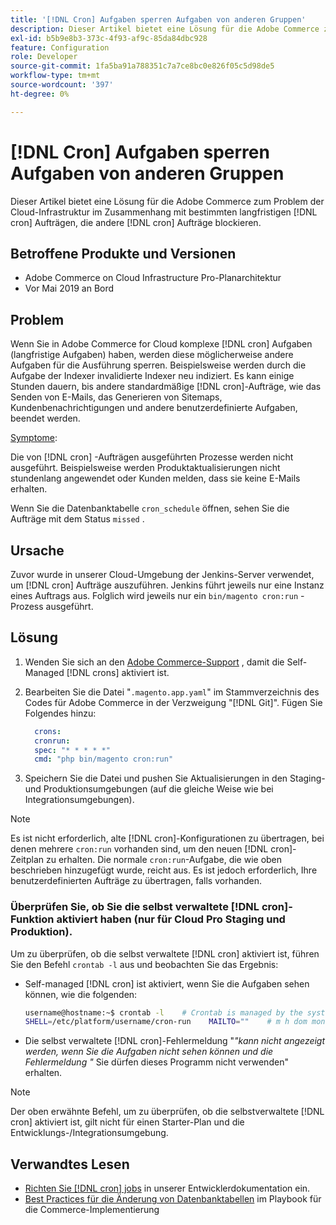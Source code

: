 ```yaml
---
title: '[!DNL Cron] Aufgaben sperren Aufgaben von anderen Gruppen'
description: Dieser Artikel bietet eine Lösung für die Adobe Commerce zum Problem der Cloud-Infrastruktur im Zusammenhang mit bestimmten langfristigen [!DNL cron] Aufträgen, die andere [!DNL cron] Aufträge blockieren.
exl-id: b5b9e8b3-373c-4f93-af9c-85da84dbc928
feature: Configuration
role: Developer
source-git-commit: 1fa5ba91a788351c7a7ce8bc0e826f05c5d98de5
workflow-type: tm+mt
source-wordcount: '397'
ht-degree: 0%

---
```


# [!DNL Cron] Aufgaben sperren Aufgaben von anderen Gruppen

Dieser Artikel bietet eine Lösung für die Adobe Commerce zum Problem der Cloud-Infrastruktur im Zusammenhang mit bestimmten langfristigen [!DNL cron] Aufträgen, die andere [!DNL cron] Aufträge blockieren.

## Betroffene Produkte und Versionen

* Adobe Commerce on Cloud Infrastructure Pro-Planarchitektur
* Vor Mai 2019 an Bord

## Problem

Wenn Sie in Adobe Commerce for Cloud komplexe [!DNL cron] Aufgaben (langfristige Aufgaben) haben, werden diese möglicherweise andere Aufgaben für die Ausführung sperren. Beispielsweise werden durch die Aufgabe der Indexer invalidierte Indexer neu indiziert. Es kann einige Stunden dauern, bis andere standardmäßige [!DNL cron]-Aufträge, wie das Senden von E-Mails, das Generieren von Sitemaps, Kundenbenachrichtigungen und andere benutzerdefinierte Aufgaben, beendet werden.

<u>Symptome</u>:

Die von [!DNL cron] -Aufträgen ausgeführten Prozesse werden nicht ausgeführt. Beispielsweise werden Produktaktualisierungen nicht stundenlang angewendet oder Kunden melden, dass sie keine E-Mails erhalten.

Wenn Sie die Datenbanktabelle `cron_schedule` öffnen, sehen Sie die Aufträge mit dem Status `missed` .

## Ursache

Zuvor wurde in unserer Cloud-Umgebung der Jenkins-Server verwendet, um [!DNL cron] Aufträge auszuführen. Jenkins führt jeweils nur eine Instanz eines Auftrags aus. Folglich wird jeweils nur ein `bin/magento cron:run` -Prozess ausgeführt.

## Lösung

1. Wenden Sie sich an den [Adobe Commerce-Support](/help/help-center-guide/help-center/magento-help-center-user-guide.md#submit-ticket) , damit die Self-Managed [!DNL crons] aktiviert ist.
1. Bearbeiten Sie die Datei &quot;`.magento.app.yaml`&quot; im Stammverzeichnis des Codes für Adobe Commerce in der Verzweigung &quot;[!DNL Git]&quot;. Fügen Sie Folgendes hinzu:

   ```yaml
     crons:
     cronrun:
     spec: "* * * * *"
     cmd: "php bin/magento cron:run"
   ```

1. Speichern Sie die Datei und pushen Sie Aktualisierungen in den Staging- und Produktionsumgebungen (auf die gleiche Weise wie bei Integrationsumgebungen).

>[!NOTE]
>
>Es ist nicht erforderlich, alte [!DNL cron]-Konfigurationen zu übertragen, bei denen mehrere `cron:run` vorhanden sind, um den neuen [!DNL cron]-Zeitplan zu erhalten. Die normale `cron:run`-Aufgabe, die wie oben beschrieben hinzugefügt wurde, reicht aus. Es ist jedoch erforderlich, Ihre benutzerdefinierten Aufträge zu übertragen, falls vorhanden.

### Überprüfen Sie, ob Sie die selbst verwaltete [!DNL cron]-Funktion aktiviert haben (nur für Cloud Pro Staging und Produktion).

Um zu überprüfen, ob die selbst verwaltete [!DNL cron] aktiviert ist, führen Sie den Befehl `crontab -l` aus und beobachten Sie das Ergebnis:

* Self-managed [!DNL cron] ist aktiviert, wenn Sie die Aufgaben sehen können, wie die folgenden:

  ```bash
  username@hostname:~$ crontab -l    # Crontab is managed by the system, attempts to edit it directly will fail.
  SHELL=/etc/platform/username/cron-run    MAILTO=""    # m h dom mon dow job_name    * * * * * cronrun
  ```

* Die selbst verwaltete [!DNL cron]-Fehlermeldung &quot;*&quot;kann nicht angezeigt werden, wenn Sie die Aufgaben nicht sehen können und die Fehlermeldung &quot;* Sie dürfen dieses Programm nicht verwenden&quot; erhalten.

>[!NOTE]
>
>Der oben erwähnte Befehl, um zu überprüfen, ob die selbstverwaltete [!DNL cron] aktiviert ist, gilt nicht für einen Starter-Plan und die Entwicklungs-/Integrationsumgebung.

## Verwandtes Lesen

* [ Richten Sie  [!DNL cron] jobs](https://experienceleague.adobe.com/en/docs/commerce-operations/configuration-guide/cli/configure-cron-jobs) in unserer Entwicklerdokumentation ein.
* [Best Practices für die Änderung von Datenbanktabellen](https://experienceleague.adobe.com/en/docs/commerce-operations/implementation-playbook/best-practices/development/modifying-core-and-third-party-tables#why-adobe-recommends-avoiding-modifications) im Playbook für die Commerce-Implementierung
